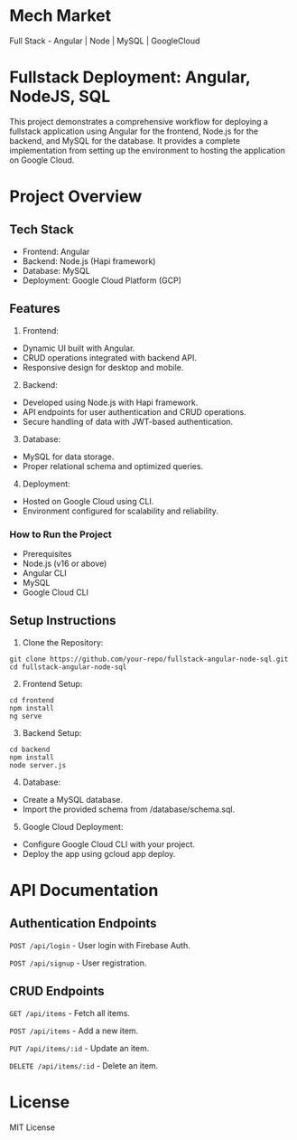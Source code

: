 # Mech Market

Full Stack - Angular | Node | MySQL | GoogleCloud

# Fullstack Deployment: Angular, NodeJS, SQL

This project demonstrates a comprehensive workflow for deploying a fullstack application using Angular for the frontend, Node.js for the backend, and MySQL for the database. It provides a complete implementation from setting up the environment to hosting the application on Google Cloud.

# Project Overview

## Tech Stack

- Frontend: Angular
- Backend: Node.js (Hapi framework)
- Database: MySQL
- Deployment: Google Cloud Platform (GCP)

## Features

1. Frontend:

- Dynamic UI built with Angular.
- CRUD operations integrated with backend API.
- Responsive design for desktop and mobile.

2. Backend:

- Developed using Node.js with Hapi framework.
- API endpoints for user authentication and CRUD operations.
- Secure handling of data with JWT-based authentication.

3. Database:

- MySQL for data storage.
- Proper relational schema and optimized queries.

4. Deployment:

- Hosted on Google Cloud using CLI.
- Environment configured for scalability and reliability.

### How to Run the Project

- Prerequisites
- Node.js (v16 or above)
- Angular CLI
- MySQL
- Google Cloud CLI

## Setup Instructions

1. Clone the Repository:

```
git clone https://github.com/your-repo/fullstack-angular-node-sql.git
cd fullstack-angular-node-sql
```

2. Frontend Setup:

```
cd frontend
npm install
ng serve

```

3. Backend Setup:

```
cd backend
npm install
node server.js

```

4. Database:

- Create a MySQL database.
- Import the provided schema from /database/schema.sql.

5. Google Cloud Deployment:

- Configure Google Cloud CLI with your project.
- Deploy the app using gcloud app deploy.

# API Documentation

## Authentication Endpoints

`POST /api/login` - User login with Firebase Auth.

`POST /api/signup` - User registration.

## CRUD Endpoints

`GET /api/items` - Fetch all items.

`POST /api/items` - Add a new item.

`PUT /api/items/:id` - Update an item.

`DELETE /api/items/:id` - Delete an item.

# License

MIT License

